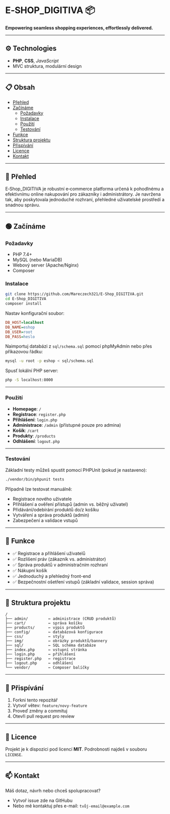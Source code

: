 # E‑SHOP_DIGITIVA 📦

**Empowering seamless shopping experiences, effortlessly delivered.**

---

## ⚙️ Technologies

- **PHP**, **CSS**, *JavaScript*
- MVC struktura, modulární design

---

## 📋 Obsah

- [Přehled](#-přehled)  
- [Začínáme](#-začínáme)  
  - [Požadavky](#požadavky)  
  - [Instalace](#instalace)  
  - [Použití](#použití)  
  - [Testování](#testování)  
- [Funkce](#-funkce)  
- [Struktura projektu](#-struktura-projektu)  
- [Přispívání](#-přispívání)  
- [Licence](#-licence)  
- [Kontakt](#-kontakt)

---

## 🧐 Přehled

E‑Shop_DIGITIVA je robustní e‑commerce platforma určená k pohodlnému a efektivnímu online nakupování pro zákazníky i administrátory. Je navržena tak, aby poskytovala jednoduché rozhraní, přehledné uživatelské prostředí a snadnou správu.

---

## 🟢 Začínáme

### Požadavky

- PHP 7.4+  
- MySQL (nebo MariaDB)  
- Webový server (Apache/Nginx)  
- Composer

### Instalace

```bash
git clone https://github.com/Mareczech321/E-Shop_DIGITIVA.git
cd E-Shop_DIGITIVA
composer install
```
Nastav konfigurační soubor:

```ini
DB_HOST=localhost
DB_NAME=eshop
DB_USER=root
DB_PASS=heslo
```

Naimportuj databázi z `sql/schema.sql` pomocí phpMyAdmin nebo přes příkazovou řádku:

```bash
mysql -u root -p eshop < sql/schema.sql
```

Spusť lokální PHP server:

```bash
php -S localhost:8000
```

---

### Použití

- **Homepage**: `/`
- **Registrace**: `register.php`
- **Přihlášení**: `login.php`
- **Administrace**: `/admin` (přístupné pouze pro admina)
- **Košík**: `/cart`
- **Produkty**: `/products`
- **Odhlášení**: `logout.php`

---

### Testování

Základní testy můžeš spustit pomocí PHPUnit (pokud je nastaveno):

```bash
./vendor/bin/phpunit tests
```

Případně lze testovat manuálně:

- Registrace nového uživatele
- Přihlášení a ověření přístupů (admin vs. běžný uživatel)
- Přidávání/odebírání produktů do/z košíku
- Vytváření a správa produktů (admin)
- Zabezpečení a validace vstupů

---

## 🎯 Funkce

- ✅ Registrace a přihlášení uživatelů
- ✅ Rozlišení práv (zákazník vs. administrátor)
- ✅ Správa produktů v administračním rozhraní
- ✅ Nákupní košík
- ✅ Jednoduchý a přehledný front-end
- ✅ Bezpečnostní ošetření vstupů (základní validace, session správa)

---

## 📁 Struktura projektu

```plaintext
/
├── admin/         ← administrace (CRUD produktů)
├── cart/          ← správa košíku
├── products/      ← výpis produktů
├── config/        ← databázová konfigurace
├── css/           ← styly
├── img/           ← obrázky produktů/bannery
├── sql/           ← SQL schéma databáze
├── index.php      ← vstupní stránka
├── login.php      ← přihlášení
├── register.php   ← registrace
├── logout.php     ← odhlášení
└── vendor/        ← Composer balíčky
```

---

## 🤝 Přispívání

1. Forkni tento repozitář
2. Vytvoř větev: `feature/novy-feature`
3. Proveď změny a commituj
4. Otevři pull request pro review

---

## 📄 Licence

Projekt je k dispozici pod licencí **MIT**. Podrobnosti najdeš v souboru `LICENSE`.

---

## 📫 Kontakt

Máš dotaz, návrh nebo chceš spolupracovat?

- Vytvoř issue zde na GitHubu
- Nebo mě kontaktuj přes e-mail: `tvůj-email@example.com`
